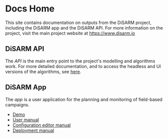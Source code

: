 # Docs Home

This site contains documentation on outputs from the DiSARM project, including the DiSARM app and the DiSARM API. For more information on the project, visit the main project website at <https://www.disarm.io>

## DiSARM API

The _API_ is the main entry point to the project's modelling and algorithms work. For more detailed documentation, and to access the headless and UI versions of the algorithms, see [here](api-docs/).

## DiSARM App

The _app_ is a user application for the planning and monitoring of field-based campaigns. 

* [Demo](app-v2/demo.md)
* [User manual](app-v2/)
* [Configuration editor manual](editor-v1/)
* [Deployment manual](deployment.md)

